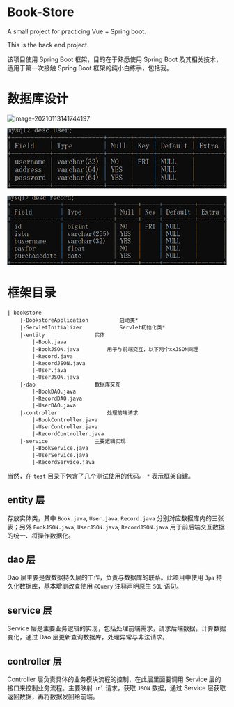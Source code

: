 # Book-Store
A small project for practicing Vue + Spring boot.

This is the back end project.

该项目使用 Spring Boot 框架，目的在于熟悉使用 Spring Boot 及其相关技术，适用于第一次接触 Spring Boot 框架的纯小白练手，包括我。

# 数据库设计

![image-20210113141744197](https://github.com/miawua/BookStore-back/1.assets/image-20210113141744197.png?raw=true)



![image-20210113142336686](\1.assets\image-20210113142336686.png)



![image-20210113142422811](\1.assets\image-20210113142422811.png)

# 框架目录

```
|-bookstore
	|-BookstoreApplication			启动类*
	|-ServletInitializer			Servlet初始化类*
	|-entity				实体
		|-Book.java
		|-BookJSON.java			用于与前端交互，以下两个xxJSON同理
		|-Record.java
		|-RecordJSON.java
		|-User.java
		|-UserJSON.java
	|-dao					数据库交互
		|-BookDAO.java
		|-RecordDAO.java
		|-UserDAO.java
	|-controller				处理前端请求
		|-BookController.java
		|-UserController.java
		|-RecordController.java
	|-service				主要逻辑实现
		|-BookService.java
		|-UserService.java
		|-RecordService.java
```

当然，在 `test` 目录下包含了几个测试使用的代码。
`*` 表示框架自建。

## entity 层

存放实体类，其中 `Book.java`, `User.java`, `Record.java` 分别对应数据库内的三张表；另外 `BookJSON.java`, `UserJSON.java`, `RecordJSON.java` 用于前后端交互数据的统一、将操作数据化。

## dao 层

Dao 层主要是做数据持久层的工作，负责与数据库的联系。此项目中使用 `Jpa` 持久化数据库，基本增删改查使用 `@Query` 注释声明原生 `SQL` 语句。

## service 层

Service 层是主要业务逻辑的实现，包括处理前端需求，请求后端数据，计算数据变化，通过 Dao 层更新查询数据库，处理异常与非法请求。

## controller 层

Controller 层负责具体的业务模块流程的控制，在此层里面要调用 Service 层的接口来控制业务流程。主要映射 `url` 请求，获取 `JSON` 数据，通过 Service 层获取返回数据，再将数据发回给前端。

